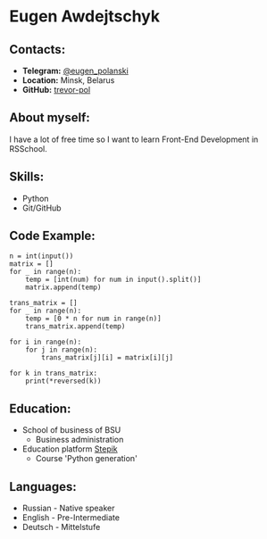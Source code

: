 # **Eugen Awdejtschyk**
## **Contacts:**
* **Telegram:** [@eugen_polanski](https://t.me/eugen_polanski)
* **Location:** Minsk, Belarus
* **GitHub:** [trevor-pol](https://github.com/trevor-pol)


## **About myself:**
I have a lot of free time so I want to learn Front-End Development in RSSchool.


## **Skills:**
* Python
* Git/GitHub


## **Code Example:**
```
n = int(input())
matrix = []
for _ in range(n):
    temp = [int(num) for num in input().split()]
    matrix.append(temp)

trans_matrix = []
for _ in range(n):
    temp = [0 * n for num in range(n)]
    trans_matrix.append(temp)

for i in range(n):
    for j in range(n):
        trans_matrix[j][i] = matrix[i][j]

for k in trans_matrix:
    print(*reversed(k))
```


## **Education:**
* School of business of BSU
    * Business administration
* Education platform [Stepik](https://stepik.org/)
    * Course 'Python generation'


## **Languages:**
* Russian - Native speaker
* English - Pre-Intermediate
* Deutsch - Mittelstufe